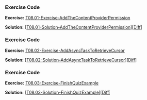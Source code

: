 


### Exercise Code
**Exercise:** [T08.01-Exercise-AddTheContentProviderPermission](https://github.com/udacity/ud851-Exercises/tree/student/Lesson08-Quiz-Example/T08.01-Exercise-AddTheContentProviderPermission)



**Solution:** [[T08.01-Solution-AddTheContentProviderPermission](https://github.com/udacity/ud851-Exercises/tree/student/Lesson08-Quiz-Example/T08.01-Solution-AddTheContentProviderPermission)][[Diff](https://github.com/udacity/ud851-Exercises/compare/T08.01-Exercise-AddTheContentProviderPermission...T08.01-Solution-AddTheContentProviderPermission)]



### Exercise Code
**Exercise:** [T08.02-Exercise-AddAsyncTaskToRetrieveCursor](https://github.com/udacity/ud851-Exercises/tree/student/Lesson08-Quiz-Example/T08.02-Exercise-AddAsyncTaskToRetrieveCursor)



**Solution:** [[T08.02-Solution-AddAsyncTaskToRetrieveCursor](https://github.com/udacity/ud851-Exercises/tree/student/Lesson08-Quiz-Example/T08.02-Solution-AddAsyncTaskToRetrieveCursor)][[Diff](https://github.com/udacity/ud851-Exercises/compare/T08.02-Exercise-AddAsyncTaskToRetrieveCursor...T08.02-Solution-AddAsyncTaskToRetrieveCursor)]



### Exercise Code
**Exercise:** [T08.03-Exercise-FinishQuizExample](https://github.com/udacity/ud851-Exercises/tree/student/Lesson08-Quiz-Example/T08.03-Exercise-FinishQuizExample)



**Solution:** [[T08.03-Solution-FinishQuizExample](https://github.com/udacity/ud851-Exercises/tree/student/Lesson08-Quiz-Example/T08.03-Solution-FinishQuizExample)][[Diff](https://github.com/udacity/ud851-Exercises/compare/T08.03-Exercise-FinishQuizExample...T08.03-Solution-FinishQuizExample)]
